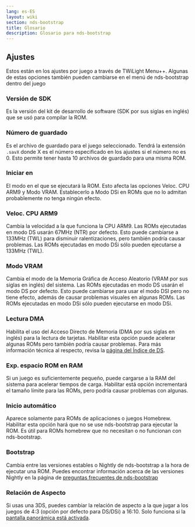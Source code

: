 ```yaml
---
lang: es-ES
layout: wiki
section: nds-bootstrap
title: Glosario
description: Glosario para nds-bootstrap
---
```


## Ajustes
Estos están en los ajustes por juego a través de TWiLight Menu++. Algunas de estas opciones también pueden cambiarse en el menú de nds-bootstrap dentro del juego

### Versión de SDK
Es la versión del kit de desarrollo de software (SDK por sus siglas en inglés) que se usó para compilar la ROM.

### Número de guardado
Es el archivo de guardado para el juego seleccionado. Tendrá la extensión `.savX` donde X es el número especificado en los ajustes si el número no es 0. Esto permite tener hasta 10 archivos de guardado para una misma ROM.

### Iniciar en
El modo en el que se ejecutará la ROM. Esto afecta las opciones Veloc. CPU ARM9 y Modo VRAM. Establecerlo a Modo DSi en ROMs que no lo admitan probablemente no tenga ningún efecto.

### Veloc. CPU ARM9
Cambia la velocidad a la que funciona la CPU ARM9. Las ROMs ejecutadas en modo DS usarán 67MHz (NTR) por defecto. Esto puede cambiarse a 133MHz (TWL) para disminuir ralentizaciones, pero también podría causar problemas. Las ROMs ejecutadas en modo DSi sólo pueden ejecutarse a 133MHz (TWL).

### Modo VRAM
Cambia el modo de la Memoria Gráfica de Acceso Aleatorio (VRAM por sus siglas en inglés) del sistema. Las ROMs ejecutadas en modo DS usarán el modo DS por defecto. Esto puede cambiarse para usar el modo DSI pero no tiene efecto, además de causar problemas visuales en algunas ROMs. Las ROMs ejecutadas en modo DSi sólo pueden ejecutarse en modo DSi.

### Lectura DMA
Habilita el uso del Acceso Directo de Memoria (DMA por sus siglas en inglés) para la lectura de tarjetas. Habilitar esta opción puede acelerar algunas ROMs pero también podría causar problemas. Para más información técnica al respecto, revisa la [página del Índice de DS](https://wiki.ds-homebrew.com/ds-index/retail-roms#card-read-dma).

### Exp. espacio ROM en RAM
Si un juego es suficientemente pequeño, puede cargarse a la RAM del sistema para acelerar tiempos de carga. Habilitar está opción incrementará el tamaño límite para las ROMs, pero podría causar problemas con algunas.

### Inicio automático
Aparece solamente para ROMs de aplicaciones o juegos Homebrew. Habilitar esta opción hará que no se use nds-bootstrap para ejecutar la ROM. Es útil para ROMs homebrew que no necesitan o no funcionan con nds-bootstrap.

### Bootstrap
Cambia entre las versiones estables o Nightly de nds-bootstrap a la hora de ejecutar una ROM. Puedes encontrar información acerca de las versiones Nightly en la página de [preguntas frecuentes de nds-bootstrap](https://wiki.ds-homebrew.com/nds-bootstrap/faq?faq=what-is-a-nightly-and-where-do-i-get-it)

### Relación de Aspecto
Si usas una 3DS, puedes cambiar la relación de aspecto a la que jugar a los juegos de 4:3 (opción por defecto para DS/DSi) a 16:10. Solo funciona si la [pantalla panorámica está activada](https://wiki.ds-homebrew.com/twilightmenu/playing-in-widescreen).
